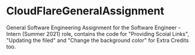 # CloudFlareGeneralAssignment

General Software Engineering Assignment for the Software Engineer - Intern (Summer 2021) role, contains the code for "Providing Scoial Links", "Updating the filed" and "Change the background color" for Extra Credits too.